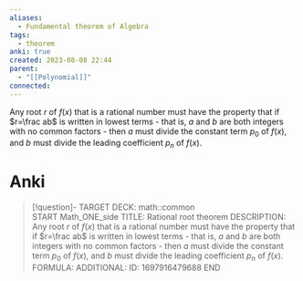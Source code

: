```yaml
---
aliases:
  - Fundamental theorem of Algebra
tags:
  - theorem
anki: true
created: 2023-08-08 22:44
parent:
  - "[[Polynomial]]"
connected:
---
```

Any root $r$ of $f(x)$ that is a rational number must have the property that if $r=\frac ab$ is written in lowest terms - that is, $a$ and $b$ are both integers with no common factors - then $a$ must divide the constant term $p_0$ of $f(x)$, and $b$ must divide the leading coefficient $p_n$ of $f(x).$

# Anki
> [!question]-
TARGET DECK: math::common  
START
Math_ONE_side
TITLE: Rational root theorem
DESCRIPTION: Any root $r$ of $f(x)$ that is a rational number must have the property that if $r=\frac ab$ is written in lowest terms - that is, $a$ and $b$ are both integers with no common factors - then $a$ must divide the constant term $p_0$ of $f(x)$, and $b$ must divide the leading coefficient $p_n$ of $f(x).$
FORMULA: 
ADDITIONAL:
ID: 1697916479688
END